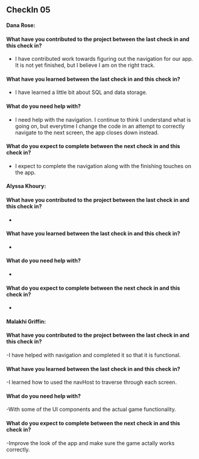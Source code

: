 ## CheckIn 05

#### Dana Rose:
#### What have you contributed to the project between the last check in and this check in?
- I have contributed work towards figuring out the navigation for our app. It is not yet finished, but I believe I am on the right track.

#### What have you learned between the last check in and this check in?
- I have learned a little bit about SQL and data storage.

#### What do you need help with?
- I need help with the navigation. I continue to think I understand what is going on, but everytime I change the code in an attempt to correctly navigate to the next screen, the app closes down instead.

#### What do you expect to complete between the next check in and this check in?
- I expect to complete the navigation along with the finishing touches on the app.

#### Alyssa Khoury:
#### What have you contributed to the project between the last check in and this check in?
-

#### What have you learned between the last check in and this check in?
-

#### What do you need help with?
-

#### What do you expect to complete between the next check in and this check in?
-

#### Malakhi Griffin:
#### What have you contributed to the project between the last check in and this check in?
-I have helped with navigation and completed it so that it is functional.

#### What have you learned between the last check in and this check in?
-I learned how to used the navHost to traverse through each screen.

#### What do you need help with?
-With some of the UI components and the actual game functionality.

#### What do you expect to complete between the next check in and this check in?
-Improve the look of the app and make sure the game actally works correctly.
